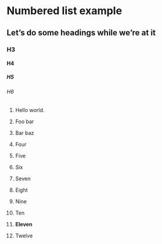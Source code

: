 # Numbered list example
## Let’s do some headings while we’re at it
### H3
#### H4
##### H5
###### H6

 1. Hello world.

 2. Foo bar

 3. Bar baz

 4. Four

 5. Five

 6. Six

 7. Seven

 8. Eight

 9. Nine

10. Ten

11. **Eleven**

12. Twelve
